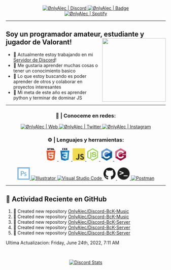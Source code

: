 <p align="center">
    <a href= https://github.com/OnlyAlec>
        <img alt="" src="https://readme-typing-svg.herokuapp.com?font=Monoton&color=1DF7DB&size=70&center=true&vCenter=true&width=500&height=100&lines=%5BOnlyAlec%5D">
    </a> <br/>
    <a href= https://discord.com/invite/uWzpuaEnvb>
        <img alt="ØnlyAlec | Discord" src="https://img.shields.io/discord/821845551921233920?color=blueviolet&label=Server&logo=Discord&style=for-the-badge">
    </a>
    <a href= #>
       <img alt="ØnlyAlec | Badge" src="https://img.shields.io/tokei/lines/github/OnlyAlec/Discord-BcK-Server?color=orange&label=%E2%9A%A1%20Total%20Lines&style=for-the-badge">
    </a>
	<br/>
	<a href= https://open.spotify.com/user/12133135781>
		<img alt="ØnlyAlec | Spotify" src="https://readme-spotify-hg24563xw-onlyalec.vercel.app/api/spotify">
	</a>
</p>
		
---

## Soy un programador amateur, estudiante y jugador de Valorant! <img width="200px" height="200px" src="https://images-ext-2.discordapp.net/external/xLqU959dX7Vj4R5J336CV1JLgbJ5_49329SnvgqFHGY/%3Fv%3D1/https/cdn.discordapp.com/emojis/852989677376503868.gif" align=right>
- 💬 Actualmente estoy trabajando en mi [Servidor de Discord][Bot]! 
- 🎈 Me gustaria aprender muchas cosas o tener un conocimiento basico
- 💠 Lo que estoy buscando es poder aprender de otros y colaborar en proyectos interesantes
- 💖 Mi meta de este año es aprender python y terminar de dominar JS

---
	
<h3 align="center">👥 | Conoceme en redes: </h3>
<p align="center">
		<a href=https://thealexsview.pixieset.com>
			<img alt="ØnlyAlec | Web" width="60px" src="https://img.icons8.com/fluency/48/000000/web-design.png"/>
		</a>
		<a href=https://twitter.com/DerkerBec>
			<img alt="ØnlyAlec | Twitter" width="60px" src="https://img.icons8.com/fluency/48/000000/twitter-squared.png"/>
		</a>
		<a href=https://www.instagram.com/alexis.chacs>
			<img alt="ØnlyAlec | Instagram" width="60px" src="https://img.icons8.com/fluency/48/000000/instagram-new.png"/>
		</a>
</p>

<h3 align="center"> ⚙ | Lenguajes y herramientas: </h3>
<p align="center">
	<a href=https://www.w3.org/html/>
		<img alt="HTML5" width="40px" src="https://raw.githubusercontent.com/devicons/devicon/master/icons/html5/html5-original-wordmark.svg" />
	<a>
	<a href=https://www.w3schools.com/css>
		<img alt="CSS3" width="40px" src="https://raw.githubusercontent.com/devicons/devicon/master/icons/css3/css3-original-wordmark.svg" />
	<a>
	<a href=https://developer.mozilla.org/en-US/docs/Web/JavaScript>
		<img alt="JavaScript" width="40px" src="https://raw.githubusercontent.com/devicons/devicon/master/icons/javascript/javascript-original.svg" />
	<a>
	<a href=https://nodejs.org>
		<img alt="NodeJS" width="40px" src="https://raw.githubusercontent.com/devicons/devicon/00f02ef57fb7601fd1ddcc2fe6fe670fef3ae3e4/icons/nodejs/nodejs-plain.svg"/>
	<a>
	<a href=https://visualstudio.microsoft.com/es/vs/features/cplusplus/>
		<img alt="C" width="40px" src="https://raw.githubusercontent.com/devicons/devicon/master/icons/c/c-original.svg" />
		<img alt="c++" width="40px" src="https://raw.githubusercontent.com/devicons/devicon/master/icons/cplusplus/cplusplus-original.svg" />
	<a>	<br> <br>
	<a href=https://www.photoshop.com>
		<img alt="Photoshop" width="40px" src="https://raw.githubusercontent.com/devicons/devicon/master/icons/photoshop/photoshop-line.svg" />
	<a>
	<a href=https://www.adobe.com/mx/products/illustrator.html>
		<img alt="Illustrator" width="40px" src="https://www.vectorlogo.zone/logos/adobe_illustrator/adobe_illustrator-icon.svg" />
	<a>
	<a href=https://code.visualstudio.com>
		<img alt="Visual Studio Code" width="40px" src="https://cdn.worldvectorlogo.com/logos/visual-studio-code-1.svg" />
	<a>
	<a href=https://github.com>
		<img alt="GitHub" width="40px" src="https://raw.githubusercontent.com/devicons/devicon/00f02ef57fb7601fd1ddcc2fe6fe670fef3ae3e4/icons/github/github-original.svg" />
	<a>
	<a href=#>
		<img alt="Terminal" width="40px" src="https://raw.githubusercontent.com/github/explore/80688e429a7d4ef2fca1e82350fe8e3517d3494d/topics/terminal/terminal.png" />
	<a>
	<a href=https://www.postman.com>
		<img alt="Postman" width="40px" src="https://www.vectorlogo.zone/logos/getpostman/getpostman-icon.svg" />
	<a>
</p>

---

## 💎 Actividad Reciente en GitHub
<!--RECENT_ACTIVITY:start-->
1. 📔 Created new repository [OnlyAlec/Discord-BcK-Music](https://github.com/OnlyAlec/Discord-BcK-Music)
2. 📔 Created new repository [OnlyAlec/Discord-BcK-Music](https://github.com/OnlyAlec/Discord-BcK-Music)
3. 📔 Created new repository [OnlyAlec/Discord-BcK-Server](https://github.com/OnlyAlec/Discord-BcK-Server)
4. 📔 Created new repository [OnlyAlec/Discord-BcK-Server](https://github.com/OnlyAlec/Discord-BcK-Server)
5. 📔 Created new repository [OnlyAlec/Discord-BcK-Server](https://github.com/OnlyAlec/Discord-BcK-Server)
<!--RECENT_ACTIVITY:end-->

<!--RECENT_ACTIVITY:last_update-->
Ultima Actualizacion: Friday, June 24th, 2022, 7:11 AM
<!--RECENT_ACTIVITY:last_update_end-->

<br/>
<p align="center">
	<a href=https://github.com/OnlyAlec>
		<img alt="Discord Stats" src="https://github-readme-stats.vercel.app/api/top-langs/?username=OnlyAlec&theme=tokyonight">
	</a>
</p>

[Bot]: https://github.com/OnlyAlec/Discord-BcK

<!-- ![Uptime Robot ratio (7 days)](https://img.shields.io/uptimerobot/ratio/m788264843-c4158ce1bcebf4d1fa85aab2?color=blue&label=Online&logo=Discord&style=for-the-badge) -->
